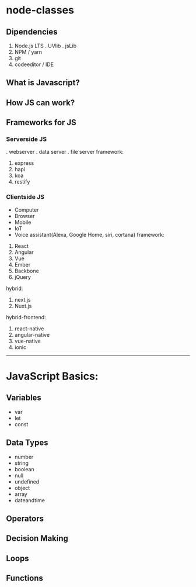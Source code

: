 # node-classes

## Dipendencies
 1. Node.js LTS
    . UVlib
    . jsLib
 2. NPM / yarn
 3. git
 4. codeeditor / IDE


## What is Javascript?
## How JS can work?
## Frameworks for JS
### Serverside JS
. webserver 
. data server
. file server
framework: 
1. express
2. hapi
3. koa
4. restify

### Clientside JS
- Computer
- Browser
- Mobile
- IoT
- Voice assistant(Alexa, Google Home, siri, cortana)
framework: 
1. React
2. Angular
3. Vue
4. Ember
5. Backbone
6. jQuery

hybrid:
1. next.js
2. Nuxt.js

hybrid-frontend:
1. react-native
2. angular-native
3. vue-native
4. ionic

---
# JavaScript Basics:
## Variables
- var
- let
- const
## Data Types
- number
- string
- boolean
- null
- undefined
- object
- array
- dateandtime
## Operators
## Decision Making
## Loops
## Functions
